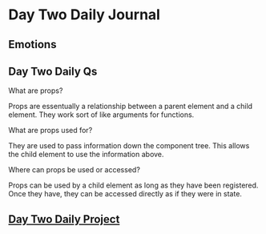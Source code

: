 # Day Two Daily Journal

## Emotions

## Day Two Daily Qs

What are props?

Props are essentually a relationship between a parent element and a child element. They work sort of like arguments for functions.

What are props used for?

They are used to pass information down the component tree. This allows the child element to use the information above.

Where can props be used or accessed?

Props can be used by a child element as long as they have been registered. Once they have, they can be accessed directly as if they were in state.


## [Day Two Daily Project](https://github.com/CMitchell5619/nasa-apod)
